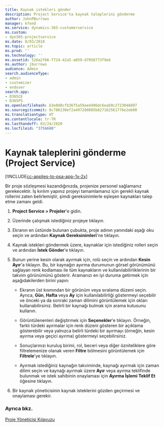 ```yaml
---
title: Kaynak istekleri gönder
description: Project Service'ta kaynak taleplerini gönderme
author: JohnPBurrows
manager: kfend
ms.service: dynamics-365-customerservice
ms.custom:
- dyn365-projectservice
ms.date: 8/03/2018
ms.topic: article
ms.prod: ''
ms.technology: ''
ms.assetid: 528a2f66-f724-42a5-a059-d7958773f9e6
ms.author: jburrows
audience: Admin
search.audienceType:
- admin
- customizer
- enduser
search.app:
- D365CE
- D365PS
ms.openlocfilehash: b3e0d8cfb36f5a59ae4496dc6eab9c2723048d97
ms.sourcegitcommit: 8c786230ef2a497280885b827162561776e2eb00
ms.translationtype: HT
ms.contentlocale: tr-TR
ms.lasthandoff: 03/24/2020
ms.locfileid: "3756680"
---
```

# <a name="submit-resource-requests-project-service"></a>Kaynak taleplerini gönderme (Project Service)

[!INCLUDE[cc-applies-to-psa-app-1x-2x](../includes/cc-applies-to-psa-app-1x-2x.md)]

Bir proje sözleşmesi kazandığınızda, projenize personel sağlamanız gerekecektir. İş kırılım yapınız projeyi tamamlamanız için gerekli kaynak rollerini zaten belirlemiştir, şimdi gereksinimlerle eşleşen kaynakları talep etme zamanı geldi.  
  
1.  **Project Service > Projeler**'e gidin.  
  
2.  Üzerinde çalışmak istediğiniz projeye tıklayın.  
  
3.  Ekranın en üstünde bulunan çubukta, proje adının yanındaki aşağı oku seçin ve ardından **Kaynak Gereksinimleri**'ne tıklayın.  
  
4.  Kaynak istekleri göndermek üzere, kaynaklar için istediğiniz rolleri seçin ve ardından **İstek Gönder**'e tıklayın.  
  
5.  Bunun yerine kesin olarak ayırmak için, rolü seçin ve ardından **Kesin Ayır**'a tıklayın. Bu, bir kaynağın ayırma durumunun görsel görünümünü sağlayan renk kodlaması ile tüm kaynakların ve kullanılabilirliklerinin bir takvim görünümünü gösterir. Aramanızı en iyi duruma getirmek için aşağıdakilerden birini yapın:  
  
    -   Ekranın üst kısmından bir görünüm veya sıralama düzeni seçin. Ayrıca, **Gün**, **Hafta** veya **Ay** için kullanılabilirliği göstermeyi seçebilir ve önceki ya da sonraki zaman dilimini görüntülemek için okları kullanabilirsiniz. Belirli bir kaynağı bulmak için arama kutusunu kullanın.  
  
    -   Görüntülenenleri değiştirmek için **Seçenekler**'e tıklayın. Örneğin, farklı türdeki ayırmalar için renk düzeni gösteren bir açıklama gösterebilir veya yalnızca belirli türdeki bir ayırmayı (örneğin, kesin ayırma veya geçici ayırma) göstermeyi seçebilirsiniz.  
  
    -   Sonuçlarınızı kuruluş birimi, rol, beceri veya diğer özniteliklere göre filtrelemenize olanak veren **Filtre** bölmesini görüntülemek için **Filtrele**'ye tıklayın.  
  
    -   Ayırmak istediğiniz kaynağın takviminde, kaynağı ayırmak için zaman dilimi seçin ve kaynağı ayırmak üzere **Ayır** veya ayırma teklifinde bulunmak ve istek sahibinin onaylaması için **Ayırma İşlemi Teklif Et** öğesine tıklayın.  
  
6.  Bir kaynak yöneticisinin kaynak isteklerini gözden geçirmesi ve onaylaması gerekir.  
  
### <a name="see-also"></a>Ayrıca bkz.  
 [Proje Yöneticisi Kılavuzu](../project-service/project-manager-guide.md)
